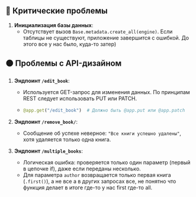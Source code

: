 ## 🔴 Критические проблемы


1. **Инициализация базы данных**:
   - Отсутствует вызов `Base.metadata.create_all(engine)`. Если таблицы не существуют, приложение завершится с ошибкой. До этого все у нас было, куда-то затер)

## 🟠 Проблемы с API-дизайном

1. **Эндпоинт `/edit_book`**:
   - Используется GET-запрос для изменения данных. По принципам REST следует использовать PUT или PATCH.
   - ```python
     @app.get("/edit_book")  # Должно быть @app.put или @app.patch
     ```

2. **Эндпоинт `/remove_book/`**:
   - Сообщение об успехе неверное: `"Все книги успешно удалены"`, хотя удаляется только одна книга.

3. **Эндпоинт `/multiple_books`**:
   - Логическая ошибка: проверяется только один параметр (первый в цепочке if), даже если переданы несколько.
   - Для параметра `author` возвращается только первая книга (`.first()`), а не все а в других запросах все, не понятно что функция делает в итоге где-то у нас first где-то all.